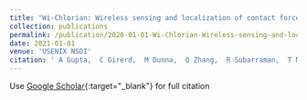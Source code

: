 ```yaml
---
title: "Wi-Chlorian: Wireless sensing and localization of contact forces on a space continuum"
collection: publications
permalink: /publication/2020-01-01-Wi-Chlorian-Wireless-sensing-and-localization-of-contact-forces-on-a-space-continuum
date: 2021-01-01
venue: 'USENIX NSDI'
citation: ' A Gupta,  C Girerd,  M Dunna,  Q Zhang,  R Subarraman,  T Morimoto and  D Bharadia'
---
```

Use [Google Scholar](https://scholar.google.com/scholar?q=Wi+Chlorian:+Wireless+sensing+and+localization+of+contact+forces+on+a+space+continuum){:target="_blank"} for full citation